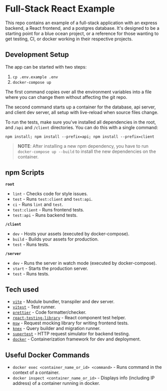 # Full-Stack React Example

This repo contains an example of a full-stack application with an express backend, a React frontend, and a postgres database. It's designed to be a starting point for a blue ocean project, or a reference for those wanting to get testing, CI, or docker working in their respective projects.

## Development Setup

The app can be started with two steps:

1. `cp .env.example .env`
1. `docker-compose up`

The first command copies over all the environment variables into a file where you can change them without affecting the git repo.

The second command starts up a container for the database, api server, and client dev server, all setup with live-reload when source files change.

To run the tests, make sure you've installed all dependencies in the root, and `/api` and `/client` directories. You can do this with a single command:

```
npm install; npm install --prefix=api; npm install --prefix=client
```

> **NOTE**: After installing a new npm dependency, you have to run `docker-compose up --build` to install the new dependencies on the container.

## npm Scripts

**`root`**

- `lint` - Checks code for style issues.
- `test` - Runs `test:client` and `test:api`.
- `ci` - Runs `lint` and `test`.
- `test:client` - Runs frontend tests.
- `test:api` - Runs backend tests.

**`/client`**

- `dev` - Hosts your assets (executed by docker-compose).
- `build` - Builds your assets for production.
- `test` - Runs tests.

**`/server`**

- `dev` - Runs the server in watch mode (executed by docker-compose).
- `start` - Starts the production server.
- `test` - Runs tests.

## Tech used

- [`vite`](https://vitejs.dev/) - Module bundler, transpiler and dev server.
- [`vitest`](https://vitest.dev/) - Test runner.
- [`prettier`](https://prettier.io/) - Code formatter/checker.
- [`react-testing-library`](https://testing-library.com/docs/react-testing-library/api/) - React component test helper.
- [`msw`](https://testing-library.com/docs/react-testing-library/api/) - Request mocking library for writing frontend tests.
- [`knex`](https://knexjs.org/) - Query builder and migration runner.
- [`supertest`](https://github.com/ladjs/supertest) - HTTP request simulator for backend testing.
- [`docker`](https://www.docker.com/) - Containerization framework for dev and deployment.

## Useful Docker Commands

- `docker exec <container_name_or_id> <command>` - Runs command in the context of a container.
- `docker inspect <container_name_or_id>` - Displays info (including IP address) of a container running in docker.

